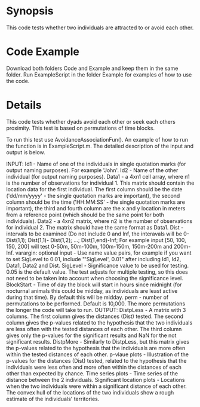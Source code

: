 # Synopsis
This code tests whether two individuals are attracted to or avoid each other.

# Code Example
Download both folders Code and Example and keep them in the same folder. Run ExampleScript in the folder Example for examples of how to use the code.

# Details
This code tests whether dyads avoid each other or seek each others proximity. This test is based on permutations of time blocks.

To run this test use AvoidanceAssociationFun(). An example of how to run
the function is in ExampleScript.m. The detailed description of the input
and output is below.

INPUT:
	Id1	- Name of one of the individuals in single quotation 			marks (for output naming purposes). For example 				'John'.
	Id2	- Name of the other individual (for output naming 			purposes).
	Data1	- a 4xn1 cell array, where n1 is the number of 				observations for individual 1. This matrix should 			contain the location data for the first individual. 			The first column should be the date ('dd/mm/yyyy' - 			the single quotation marks are important), the second 			column should be the time ('HH:MM:SS' - the single 			quotation marks are important), the third and fourth 			column are the x and y location in meters from a 				reference point (which should be the same point for 			both individuals).
	Data2	- a 4xn2 matrix, where n2 is the number of 					observations for individual 2. The matrix should have 			the same format as Data1.
	Dist	- intervals to be examined (Do not include 0 and Inf, 			the interavals will be 0-Dist(1,1); Dist(1,1)-				Dist(1,2); ...; Dist(1,end)-Inf; For example input 			[50, 100, 150, 200] will test 0-50m, 50m-100m, 				100m-150m, 150m-200m and 200m-Inf.
	varargin: optional input - Use name value pairs, for example 		if you want to set SigLevel to 0.01, include 				"'SigLevel', 0.01" after including Id1, Id2, Data1, 			Data2 and Dist.
		SigLevel	- Significance value to be used for 					testing. 0.05 is the default value. The test 				adjusts for multiple testing, so this does not 				need to be taken into account when choosing the 				significance level.
		BlockStart	- Time of day the block will start in hours 			since midnight (for nocturnal animals this could 				be midday, as individuals are least active during 			that time). By default this will be midday.
		perm		- number of permutations to be performed. 				Default is 10,000. The more permutations the 				longer the code 	will take to run.
OUTPUT:
	DistpLess   - A matrix with 3 columns. The first column 			gives the distances (Dist) tested. The second column 			gives the p-values related to the hypothesis that the 			two individuals are less often with the tested 				distances of each other. The third column gives only 			the p-values for the significant results and NaN for 			the not significant results.
	DistpMore   - Similarly to DistpLess, but this matrix gives 		the p-values related to the hypothesis that the 				individuals are more often within the tested distances 		of each other.
          p-vlaue plots              - Illustration of the p-values
                                       for the distances (Dist)
                                       tested, related to the
                                       hypothesis that the
                                       individuals were less often
                                       and more often within the
                                       distances of each other than
                                       expected by chance.
          Time series plots          - Time series of the distance
                                       between the 2 individuals.
          Significant location plots - Locations when the two
                                       individuals were within a
                                       significant distance of each
                                       other. The convex hull of the
                                       locations of the two
                                       individuals show a rough
                                       estimate of the individuals'
                                       territories.